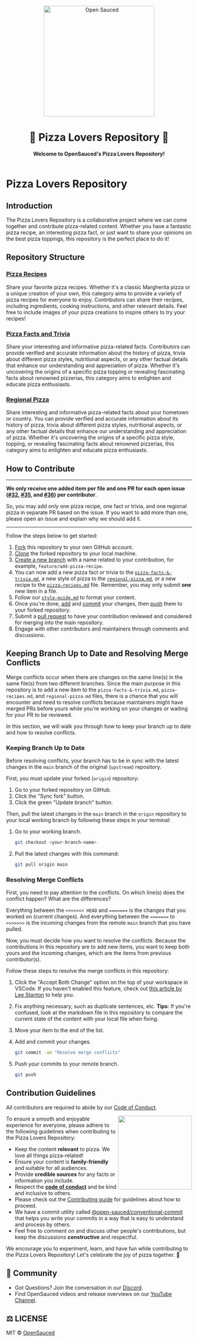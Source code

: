 <div align="center">
  <br>
  <img alt="Open Sauced" src="https://i.ibb.co/7jPXt0Z/logo1-92f1a87f.png" width="300px">
  <h1>🍕 Pizza Lovers Repository 🍕</h1>
  <strong>Welcome to OpenSauced's Pizza Lovers Repository!</strong>
</div>
<br>

# Pizza Lovers Repository

## Introduction

The Pizza Lovers Repository is a collaborative project where we can come together and contribute pizza-related content. Whether you have a fantastic pizza recipe, an interesting pizza fact, or just want to share your opinions on the best pizza toppings, this repository is the perfect place to do it!

## Repository Structure

### [Pizza Recipes](pizza-recipes.md)

Share your favorite pizza recipes. Whether it's a classic Margherita pizza or a unique creation of your own, this category aims to provide a variety of pizza recipes for everyone to enjoy. Contributors can share their recipes, including ingredients, cooking instructions, and other relevant details. Feel free to include images of your pizza creations to inspire others to try your recipes!

### [Pizza Facts and Trivia](pizza-facts-&-trivia.md)

Share your interesting and informative pizza-related facts. Contributors can provide verified and accurate information about the history of pizza, trivia about different pizza styles, nutritional aspects, or any other factual details that enhance our understanding and appreciation of pizza. Whether it's uncovering the origins of a specific pizza topping or revealing fascinating facts about renowned pizzerias, this category aims to enlighten and educate pizza enthusiasts.

### [Regional Pizza](regional-pizza.md)

Share interesting and informative pizza-related facts about your hometown or country. You can provide verified and accurate information about its history of pizza, trivia about different pizza styles, nutritional aspects, or any other factual details that enhance our understanding and appreciation of pizza. Whether it's uncovering the origins of a specific pizza style, topping, or revealing fascinating facts about renowned pizzerias, this category aims to enlighten and educate pizza enthusiasts.

## How to Contribute

---

**We only receive one added item per file and one PR for each open issue ([#32](https://github.com/open-sauced/pizza-verse/issues/32), [#35](https://github.com/open-sauced/pizza-verse/issues/35), and [#36](https://github.com/open-sauced/pizza-verse/issues/36)) per contributor**.

So, you may add only one pizza recipe, one fact or trivia, and one regional pizza in separate PR based on the issue. If you want to add more than one, please open an issue and explain why we should add it.

---

Follow the steps below to get started:

1. [Fork](https://docs.github.com/en/get-started/quickstart/fork-a-repo#forking-a-repository) this repository to your own GitHub account.
2. [Clone](https://docs.github.com/en/repositories/creating-and-managing-repositories/cloning-a-repository#cloning-a-repository) the forked repository to your local machine.
3. [Create a new branch](https://www.shellhacks.com/git-create-new-branch-and-checkout/) with a name related to your contribution, for example, `feature/add-pizza-recipe`.
4. You can now add a new pizza fact or trivia to the [`pizza-facts-&-trivia.md`](https://github.com/open-sauced/pizza-verse/blob/main/pizza-facts-%26-trivia.md), a new style of pizza to the [`regional-pizza.md`](https://github.com/open-sauced/pizza-verse/blob/main/regional-pizza.md), or a new recipe to the [`pizza-recipes.md`](https://github.com/open-sauced/pizza-verse/blob/main/pizza-recipes.md) file. Remember, you may only submit **one** new item in a file.
5. Follow our [`style-guide.md`](https://github.com/open-sauced/pizza-verse/blob/main/style-guide.md) to format your content.
6. Once you're done, [add](https://github.com/git-guides/git-add#common-usages-and-options-for-git-add) and [commit](https://github.com/git-guides/git-commit#common-usages-and-options-for-git-commit) your changes, then [push](https://github.com/git-guides/git-push#common-usages-and-options-for-git-push) them to your forked repository.
7. Submit a [pull request](https://docs.github.com/en/pull-requests/collaborating-with-pull-requests/proposing-changes-to-your-work-with-pull-requests/creating-a-pull-request#creating-the-pull-request) to have your contribution reviewed and considered for merging into the main repository.
8. Engage with other contributors and maintainers through comments and discussions.

## Keeping Branch Up to Date and Resolving Merge Conflicts

Merge conflicts occur when there are changes on the same line(s) in the same file(s) from two different branches. Since the main purpose in this repository is to add a new item to the `pizza-facts-&-trivia.md`, `pizza-recipes.md`, and `regional-pizza.md` files, there is a chance that you will encounter and need to resolve conflicts because maintainers might have merged PRs before yours while you're working on your changes or waiting for your PR to be reviewed.

In this section, we will walk you through how to keep your branch up to date and how to resolve conflicts.

### Keeping Branch Up to Date

Before resolving conflicts, your branch has to be in sync with the latest changes in the `main` branch of the original (`upstream`) repository.

First, you must update your forked (`origin`) repository:

1. Go to your forked repository on GitHub.
2. Click the "Sync fork" button.
3. Click the green "Update branch" button.

Then, pull the latest changes in the `main` branch in the `origin` repository to your local working branch by following these steps in your terminal:

1. Go to your working branch.

   ```bash
   git checkout <your-branch-name>
   ```

2. Pull the latest changes with this command:

   ```bash
   git pull origin main
   ```

### Resolving Merge Conflicts

First, you need to pay attention to the conflicts. On which line(s) does the conflict happen? What are the differences?

Everything between the `<<<<<<< HEAD` and `=======` is the changes that you worked on (current changes). And everything between the `=======` to `>>>>>>>` is the incoming changes from the remote `main` branch that you have pulled.

Now, you must decide how you want to resolve the conflicts. Because the contributions in this repository are to add new items, you want to keep both yours and the incoming changes, which are the items from previous contributor(s).

Follow these steps to resolve the merge conflicts in this repository:

1. Click the "Accept Both Change" option on the top of your workspace in VSCode. If you haven't enabled this feature, check out [this article by Lee Stanton](https://www.alphr.com/vs-code-open-merge-editor/) to help you.
2. Fix anything necessary, such as duplicate sentences, etc. **Tips**: If you're confused, look at the markdown file in this repository to compare the current state of the content with your local file when fixing.
3. Move your item to the end of the list.
4. Add and commit your changes.

   ```bash
   git commit -am "Resolve merge conflicts"
   ```

5. Push your commits to your remote branch.

   ```bash
   git push
   ```

## Contribution Guidelines

All contributors are required to abide by our [Code of Conduct](https://github.com/open-sauced/.github/blob/main/CODE_OF_CONDUCT.md).

<img align="right" src="https://i.ibb.co/CJfW18H/ship.gif" width="200"/>To ensure a smooth and enjoyable experience for everyone, please adhere to the following guidelines when contributing to the Pizza Lovers Repository:

- Keep the content **relevant** to pizza. We love all things pizza-related!
- Ensure your content is **family-friendly** and suitable for all audiences.
- Provide **credible sources** for any facts or information you include.
- Respect the **[code of conduct](https://github.com/open-sauced/.github/blob/main/CODE_OF_CONDUCT.md)** and be kind and inclusive to others.
- Please check out the [Contributing guide](https://docs.opensauced.pizza/contributing/introduction-to-contributing/) for guidelines about how to proceed.
- We have a commit utility called [@open-sauced/conventional-commit](https://github.com/open-sauced/conventional-commit) that helps you write your commits in a way that is easy to understand and process by others.
- Feel free to comment on and discuss other people's contributions, but keep the discussions **constructive** and respectful.

We encourage you to experiment, learn, and have fun while contributing to the Pizza Lovers Repository! Let's celebrate the joy of pizza together. 🎉

## 🍕 Community

- Got Questions? Join the conversation in our [Discord](https://discord.gg/U2peSNf23P).
- Find OpenSauced videos and release overviews on our [YouTube Channel](https://www.youtube.com/channel/UCklWxKrTti61ZCROE1e5-MQ).

## ⚖️ LICENSE

MIT © [OpenSauced](LICENSE)
